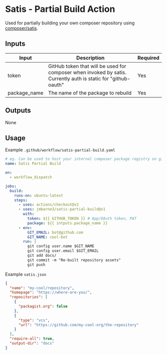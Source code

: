 # Satis - Partial Build Action
Used for partially building your own composer repository using [composer/satis](https://github.com/composer/satis).

## Inputs

| Input        | Description                                                                                             | Required                     |
|--------------|---------------------------------------------------------------------------------------------------------|------------------------------|
| token        | GitHub token that will be used for composer when invoked by satis.<br/>Currently auth is static for "github-oauth" | Yes                          |
| package_name | The name of the package to rebuild | Yes |

## Outputs
None

## Usage

Example `.github/workflow/satis-partial-build.yaml`
```yaml
# eg. Can be used to host your internal composer package registry on github pages.
name: Satis Partial Build

on:
  - workflow_dispatch

jobs:
  build:
    runs-on: ubuntu-latest
    steps:
      - uses: actions/checkout@v2
      - uses: jmbarne3/satis-partial-build@v1
        with:
          token: ${{ GITHUB_TOKEN }} # App/OAuth token, PAT
          package: ${{ intputs.package_name }}
      - env:
          GIT_EMAIL: bot@github.com
          GIT_NAME: cool-bot
        run: |
          git config user.name $GIT_NAME
          git config user.email $GIT_EMAIL
          git add docs/
          git commit -m "Re-built repository assets"
          git push
```

Example `satis.json`
```json
{
  "name": "my-cool/repository",
  "homepage": "https://where-are-you/",
  "repositories": [
    {
      "packagist.org": false
    },
    {
      "type": "vcs",
      "url": "https://github.com/my-cool-org/the-repository"
    }
  ],
  "require-all": true,
  "output-dir": "docs"
}
```
